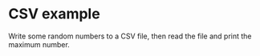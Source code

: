# CSV example

Write some random numbers to a CSV file, then read the file and print the maximum number.